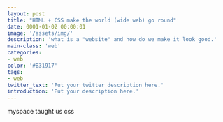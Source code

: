 ```yaml
---
layout: post
title: "HTML + CSS make the world (wide web) go round"
date: 0001-01-02 00:00:01
image: '/assets/img/'
description: 'what is a "website" and how do we make it look good.'
main-class: 'web'
categories: 
- web
color: '#B31917'
tags:
- web
twitter_text: 'Put your twitter description here.'
introduction: 'Put your description here.'
---
```


myspace taught us css
